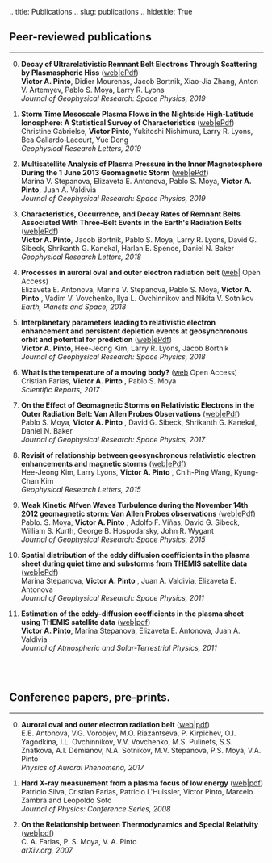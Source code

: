 .. title: Publications
.. slug: publications
.. hidetitle: True

## Peer-reviewed publications
***

0. **Decay of Ultrarelativistic Remnant Belt Electrons Through Scattering by Plasmaspheric Hiss**   ([web](https://agupubs.onlinelibrary.wiley.com/doi/abs/10.1029/2019JA026509)|[ePdf](https://rdcu.be/b04sp))<br>
**Victor A. Pinto**,  Didier Mourenas,  Jacob Bortnik,  Xiao-Jia Zhang,  Anton V. Artemyev,  Pablo S. Moya,  Larry R. Lyons <br>
*Journal of Geophysical Research: Space Physics, 2019*

0. **Storm Time Mesoscale Plasma Flows in the Nightside High‐Latitude Ionosphere: A Statistical Survey of Characteristics** ([web](https://agupubs.onlinelibrary.wiley.com/doi/abs/10.1029/2018GL081539)|[ePdf](https://rdcu.be/bGg1A))<br>
Christine Gabrielse,  **Victor Pinto**,  Yukitoshi Nishimura,  Larry R. Lyons,  Bea Gallardo‐Lacourt,  Yue Deng <br>
*Geophysical Research Letters, 2019*

0. **Multisatellite Analysis of Plasma Pressure in the Inner Magnetosphere During the 1 June 2013 Geomagnetic Storm** ([web](https://agupubs.onlinelibrary.wiley.com/doi/full/10.1029/2018JA025965)|[ePdf](https://rdcu.be/buG6s))<br> <!-- /pdf/2019-Stepanova_et_al-JGR.pdf -->
Marina V. Stepanova, Elizaveta E. Antonova, Pablo S. Moya, **Victor A. Pinto**, Juan A. Valdivia <br>
*Journal of Geophysical Research: Space Physics, 2019*

0. **Characteristics, Occurrence, and Decay Rates of Remnant Belts Associated With Three-Belt Events in the Earth's Radiation Belts** ([web](https://agupubs.onlinelibrary.wiley.com/doi/full/10.1029/2018GL080274)|[ePdf](https://rdcu.be/buIfm))<br> <!-- /pdf/2018-Pinto_et_al-GRL.pdf -->
 **Victor A. Pinto**,  Jacob Bortnik,  Pablo S. Moya,  Larry R. Lyons,  David G. Sibeck,  Shrikanth G. Kanekal, Harlan E. Spence,  Daniel N. Baker<br>
*Geophysical Research Letters, 2018*

0. **Processes in auroral oval and outer electron radiation belt** ([web](https://earth-planets-space.springeropen.com/articles/10.1186/s40623-018-0898-1)| Open Access)<br>
Elizaveta E. Antonova, Marina V. Stepanova, Pablo S. Moya, **Victor A. Pinto** , Vadim V. Vovchenko, Ilya L. Ovchinnikov and Nikita V. Sotnikov<br>
*Earth, Planets and Space, 2018*

0. **Interplanetary parameters leading to relativistic electron enhancement and persistent depletion events at geosynchronous orbit and potential for prediction** ([web](http://onlinelibrary.wiley.com/doi/10.1002/2017JA024902/abstract)|[ePdf](https://rdcu.be/buIfB))<br> <!-- /pdf/2018-Pinto_et_al-JGR.pdf -->
 **Victor A. Pinto**, Hee-Jeong Kim, Larry R. Lyons, Jacob Bortnik <br>
*Journal of Geophysical Research: Space Physics, 2018*

0. **What is the temperature of a moving body?** ([web](https://www.nature.com/articles/s41598-017-17526-4) Open Access)<br>
Cristian Farias, **Victor A. Pinto** , Pablo S. Moya <br>
*Scientific Reports, 2017*

0.  **On the Effect of Geomagnetic Storms on Relativistic Electrons in the Outer Radiation Belt: Van Allen Probes Observations** ([web](http://onlinelibrary.wiley.com/doi/10.1002/2017JA024735/abstract)|[ePdf](https://rdcu.be/buI5x))<br> <!-- /pdf/2017-Moya_el_al-JGR.pdf -->
Pablo S. Moya, **Victor A. Pinto** , David G. Sibeck, Shrikanth G. Kanekal, Daniel N. Baker <br>
*Journal of Geophysical Research: Space Physics, 2017*

0. **Revisit of relationship between geosynchronous relativistic electron enhancements and magnetic storms** ([web](http://onlinelibrary.wiley.com/doi/10.1002/2015GL065192/abstract)|[ePdf](https://rdcu.be/buI5J))<br> <!-- /pdf/2015-Kim_et_al-GRL.pdf -->
Hee-Jeong Kim, Larry Lyons, **Victor A. Pinto** , Chih-Ping Wang, Kyung-Chan Kim <br>
*Geophysical Research Letters, 2015*

0. **Weak Kinetic Alfven Waves Turbulence during the November 14th 2012 geomagnetic storm: Van Allen Probes observations** ([web](http://onlinelibrary.wiley.com/doi/10.1002/2014JA020281/abstract)|[ePdf](https://rdcu.be/buI5X))<br> <!-- /pdf/2015-Moya_et_al-JGR.pdf -->
Pablo. S. Moya, **Victor A. Pinto** , Adolfo F. Viñas, David G. Sibeck, William S. Kurth, George B. Hospodarsky, John R. Wygant <br>
*Journal of Geophysical Research: Space Physics, 2015*

0. **Spatial distribution of the eddy diffusion coefficients in the plasma sheet during quiet time and substorms from THEMIS satellite data** ([web](http://onlinelibrary.wiley.com/doi/10.1029/2010JA015887/abstract)|[ePdf](https://rdcu.be/buI55))<br> <!-- /pdf/2011-Stepanova_et_al-JGR.pdf -->
Marina Stepanova, **Victor A. Pinto** ,  Juan A. Valdivia, Elizaveta E. Antonova <br>
*Journal of Geophysical Research: Space Physics, 2011*

0. **Estimation of the eddy-diffusion coefficients in the plasma sheet using THEMIS satellite data** ([web](https://www.sciencedirect.com/science/article/pii/S1364682611001453)|[pdf](/pdf/201102-Pinto_et_al-JASTP.pdf))<br>
 **Victor A. Pinto**, Marina Stepanova, Elizaveta E. Antonova,  Juan A. Valdivia  <br>
*Journal of Atmospheric and Solar-Terrestrial Physics, 2011*
<br>
<br>


## Conference papers, pre-prints.
***

0. **Auroral oval and outer electron radiation belt** ([web](http://pgia.ru:81/seminar/archive/2017/1_antonova_et_al.pdf)|[pdf](/pdf/2017-Antonova_et_al-PAP.pdf))<br>
E.E. Antonova, V.G. Vorobjev, M.O. Riazantseva, P. Kirpichev, O.I. Yagodkina, I.L. Ovchinnikov,
V.V. Vovchenko, M.S. Pulinets, S.S. Znatkova, A.I. Demianov, N.A. Sotnikov, M.V. Stepanova,
P.S. Moya, V.A. Pinto<br>
*Physics of Auroral Phenomena, 2017*

0. **Hard X-ray measurement from a plasma focus of low energy** ([web](http://iopscience.iop.org/article/10.1088/1742-6596/134/1/012045)|[pdf](/pdf/2008-Silva_et_al-JPC.pdf))<br>
Patricio Silva, Cristian Farias, Patricio L'Huissier, Victor Pinto, Marcelo Zambra and Leopoldo Soto <br>
*Journal of Physics: Conference Series, 2008*

0. **On the Relationship between Thermodynamics and Special Relativity** ([web](https://arxiv.org/abs/0712.3793v2)|[pdf](/pdf/2007-Farias_et_al-ArXiv.pdf))<br>
C. A. Farias, P. S. Moya, V. A. Pinto <br>
*arXiv.org, 2007*
